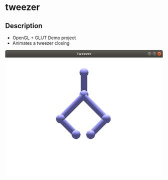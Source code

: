 # tweezer

## Description
- OpenGL + GLUT Demo project
- Animates a tweezer closing

![alt tag](https://raw.githubusercontent.com/ferzerkerx/tweezer-gl-animation/master/screenshots/tweezer.png)
